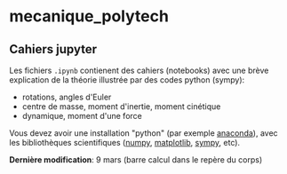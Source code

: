 # mecanique_polytech
## Cahiers jupyter

Les fichiers `.ipynb` contienent des cahiers (notebooks) avec une brève explication de la théorie illustrée par des codes python (sympy):

* rotations, angles d'Euler
* centre de masse, moment d'inertie, moment cinétique
* dynamique, moment d'une force

Vous devez avoir une installation "python" (par exemple [anaconda](https://www.anaconda.com/products/individual)), avec les bibliothèques scientifiques ([numpy](https://numpy.org/), [matplotlib](https://matplotlib.org/), [sympy](https://www.sympy.org/en/index.html), etc).

**Dernière modification**: 9 mars (barre calcul dans le repère du corps)

